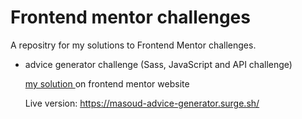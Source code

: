 # Frontend mentor challenges
A repositry for my solutions to Frontend Mentor challenges.

- advice generator challenge (Sass, JavaScript and API challenge)

  [my solution ](https://www.frontendmentor.io/solutions/advice-generator-challenge-using-sass-and-javascript-9NVf7LMdhr "my solution ") on frontend mentor website

  Live version: https://masoud-advice-generator.surge.sh/
